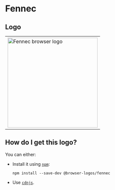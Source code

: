 # Fennec

## Logo

<table>
    <tr height=300>
        <td>
            <a href="https://github.com/alrra/browser-logos/tree/f1cf805a1bbda59417ea4ab453077d88a34c7045/src/archive/fennec">
                <img width=290 src="https://raw.githubusercontent.com/alrra/browser-logos/f1cf805a1bbda59417ea4ab453077d88a34c7045/src/archive/fennec/fennec_512x512.png" alt="Fennec browser logo">
            </a>
        </td>
    </tr>
</table>

## How do I get this logo?

You can either:

* Install it using [`npm`][npm]:

  `npm install --save-dev @browser-logos/fennec`

* Use [`cdnjs`][cdnjs].

<!-- Link labels: -->

[cdnjs]: https://cdnjs.com/libraries/browser-logos
[npm]: https://www.npmjs.com/
